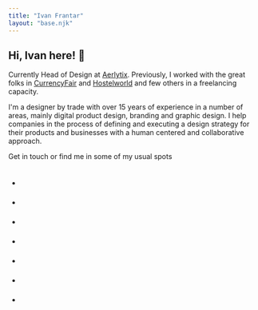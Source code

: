 ```yaml
---
title: "Ivan Frantar"
layout: "base.njk"
---
```



<main>
<article class="container home">

<h1 class="display-1">Hi, Ivan here! 👋</h1>
<p class="leading">Currently Head of Design at <a href="https://aerlytix.com">Aerlytix</a>. Previously, I worked with the great folks in <a href="https://www.currencyfair.com">CurrencyFair</a> and <a href="https://www.hostelworld.com">Hostelworld</a> and few others in a freelancing capacity.</p>
<p class="leading">I'm a designer by trade with over 15 years of experience in a number of areas, mainly digital product design, branding and graphic design. I help companies in the process of defining and executing a design strategy for their products and businesses with a human centered and collaborative approach.</p>
<p class="leading">Get in touch or find me in some of my usual spots</p>
<div class="contact-points">
      <ul>
        <li class="twitter">
            <a href="https://www.twitter.com/ifrantar" title="My Twitter profile">
                <svg width="36" height="36" viewBox="0 0 36 36" fill="none" xmlns="http://www.w3.org/2000/svg">
                    <path d="M33 9.72261C31.9339 10.1851 30.7866 10.4971 29.5827 10.6367C30.8119 9.91852 31.7544 8.78099 32.1988 7.42399C31.0491 8.08985 29.7764 8.57301 28.4207 8.83384C27.3357 7.7055 25.7893 7 24.078 7C20.7926 7 18.1288 9.59967 18.1288 12.8066C18.1288 13.261 18.1812 13.704 18.2831 14.1297C13.3382 13.8872 8.95372 11.576 6.01916 8.06285C5.50701 8.92002 5.21385 9.91737 5.21385 10.9825C5.21385 12.9968 6.26405 14.7743 7.86054 15.8153C6.8857 15.7849 5.96795 15.5235 5.16558 15.0885C5.16499 15.1127 5.16499 15.1374 5.16499 15.1621C5.16499 17.9749 7.21594 20.3212 9.93799 20.8555C9.43879 20.9876 8.9131 21.0589 8.37034 21.0589C7.98652 21.0589 7.61389 21.0227 7.25067 20.9543C8.0083 23.261 10.2052 24.9403 12.8084 24.9868C10.7721 26.5443 8.20728 27.4727 5.4193 27.4727C4.93953 27.4727 4.46564 27.4451 4 27.3911C6.63374 29.0394 9.76079 30 13.1204 30C24.0645 30 30.0484 21.1525 30.0484 13.4793C30.0484 13.2277 30.0431 12.9766 30.0319 12.7273C31.1939 11.9104 32.2029 10.8871 33 9.72261Z" fill="inherit"/>
                </svg>
            </a>
        </li>
        <li class="linkedin">
            <a href="https://www.linkedin.com/in/ivanfrantar" title="My Linkedin profile">
                <svg width="36" height="36" viewBox="0 0 36 36" fill="none" xmlns="http://www.w3.org/2000/svg">
                    <path fill-rule="evenodd" clip-rule="evenodd" d="M12.4052 29V15.1119H8.13184V29H12.4052ZM12.4052 10.1891C12.3797 8.94629 11.5551 8 10.2155 8C8.87552 8 8 8.94629 8 10.1891C8 11.405 8.85007 12.3786 10.1642 12.3786H10.1897C11.5551 12.3786 12.4052 11.405 12.4052 10.1891ZM19.3769 29V21.0872C19.3769 20.6637 19.4073 20.2403 19.5313 19.9384C19.8703 19.0918 20.6416 18.2155 21.9369 18.2155C23.6337 18.2155 24.6978 19.1828 24.6978 21.0872V29H29V20.8755C29 16.5233 26.6871 14.4981 23.602 14.4981C21.0724 14.4981 19.9621 15.9187 19.3456 16.8855L19.3764 15.0281H15.0817C15.1435 16.3576 15.0817 29 15.0817 29H19.3769Z" fill="inherit"/>
                </svg>
            </a>
        </li>
        <li class="dribbble">
            <a href="https://www.dribbble.com/ifrantar" title="My Dribbble profile">
                <svg width="36" height="36" viewBox="0 0 36 36" fill="none" xmlns="http://www.w3.org/2000/svg">
                    <path d="M25.914 11.49C25.8953 11.517 24.2505 13.8922 20.205 15.5445C20.4428 16.0335 20.6738 16.5307 20.8868 17.0302C20.9625 17.2095 21.0367 17.385 21.108 17.5612C24.6285 17.118 28.0965 17.8628 28.245 17.8943C28.2202 15.465 27.351 13.236 25.914 11.49ZM21.732 19.179C23.076 22.8728 23.622 25.881 23.7263 26.499C26.0265 24.9465 27.6615 22.4812 28.1175 19.6252C27.906 19.5562 25.0395 18.6488 21.732 19.179ZM22.0005 27.435C21.849 26.5395 21.2543 23.4015 19.812 19.6537C19.7888 19.662 19.7662 19.6688 19.743 19.677C13.6972 21.7838 11.7225 26.0317 11.7015 26.079C13.4408 27.432 15.6233 28.2488 18 28.2488C19.419 28.2473 20.7705 27.9585 22.0005 27.435ZM19.416 14.0175C23.2823 12.5685 24.7418 10.3462 24.7673 10.3087C22.9635 8.718 20.5943 7.7535 18 7.7535C17.1675 7.7535 16.359 7.854 15.585 8.04075C15.7387 8.24625 17.6633 10.8 19.416 14.0175ZM19.113 17.9557C18.8557 17.373 18.5752 16.7895 18.282 16.2143C13.005 17.7945 7.9425 17.6805 7.761 17.6737C7.758 17.7832 7.752 17.8898 7.752 18C7.752 20.6325 8.745 23.0333 10.3777 24.846C10.374 24.8415 13.179 19.866 18.7087 18.0773C18.8415 18.0338 18.978 17.994 19.113 17.9557ZM29.7548 15.5843C29.9168 16.3733 30 17.1862 30 18C30 18.8122 29.9175 19.6237 29.7548 20.415C29.5965 21.1875 29.3617 21.9458 29.055 22.671C28.755 23.3828 28.3837 24.069 27.9487 24.7087C27.5205 25.3447 27.027 25.9402 26.4847 26.4847C25.941 27.0255 25.344 27.5183 24.7095 27.9495C24.0682 28.3815 23.382 28.7527 22.671 29.055C21.9465 29.361 21.1875 29.595 20.4165 29.7532C19.6253 29.9167 18.8122 30 18 30C17.1862 30 16.3732 29.9175 15.5835 29.7532C14.8117 29.595 14.0527 29.3602 13.3282 29.055C12.6165 28.7527 11.9303 28.3815 11.289 27.9495C10.6545 27.519 10.0575 27.0255 9.51525 26.4847C8.97225 25.9402 8.4795 25.3447 8.0505 24.7087C7.61775 24.069 7.245 23.382 6.94425 22.671C6.6375 21.9465 6.402 21.1875 6.243 20.415C6.08175 19.6245 6 18.813 6 18C6 17.1862 6.08175 16.3733 6.243 15.5843C6.402 14.8118 6.63675 14.0528 6.9435 13.329C7.245 12.6158 7.617 11.9295 8.04975 11.2897C8.478 10.653 8.97225 10.0582 9.5145 9.51375C10.0567 8.97225 10.6538 8.481 11.2883 8.0505C11.9295 7.61625 12.6158 7.2435 13.3275 6.942C14.052 6.63525 14.811 6.4005 15.5828 6.243C16.3733 6.08175 17.1862 6 18 6C18.8122 6 19.6253 6.08175 20.4165 6.24375C21.1875 6.40125 21.9458 6.636 22.671 6.94275C23.3828 7.24425 24.0682 7.617 24.7095 8.05125C25.344 8.481 25.9417 8.973 26.4847 9.5145C27.0262 10.059 27.5205 10.6537 27.9487 11.2905C28.3837 11.9302 28.7557 12.6172 29.055 13.3297C29.3625 14.0527 29.5973 14.8118 29.7548 15.5843ZM17.433 14.6363C15.6593 11.4848 13.764 8.913 13.6275 8.7315C10.7692 10.0807 8.637 12.7148 7.97175 15.888C8.24175 15.8895 12.5123 15.9435 17.433 14.6363Z" fill="inherit"/>
                </svg>
            </a>
        </li>
        <li class="github">
            <a href="https://www.github.com/ifrantar" title="My Github Profile">
                <svg width="36" height="36" viewBox="0 0 36 36" fill="none" xmlns="http://www.w3.org/2000/svg">
                    <path fill-rule="evenodd" clip-rule="evenodd" d="M18 6C11.3702 6 6 11.5053 6 18.3018C6 23.7392 9.44015 28.3457 14.2063 29.977C14.803 30.0902 15.0239 29.7126 15.0239 29.3803C15.0239 29.0858 15.0166 28.3155 15.0092 27.2885C11.6722 28.0286 10.965 25.6422 10.965 25.6422C10.4199 24.2225 9.63167 23.8373 9.63167 23.8373C8.54143 23.0746 9.71271 23.0897 9.71271 23.0897C10.9134 23.1803 11.5543 24.3584 11.5543 24.3584C12.6225 26.2388 14.3609 25.6951 15.0461 25.3779C15.1565 24.585 15.4659 24.0413 15.8048 23.7316C13.1455 23.4295 10.3462 22.3723 10.3462 17.66C10.3462 16.3158 10.8103 15.2207 11.5838 14.3598C11.4586 14.0427 11.046 12.7966 11.6943 11.105C11.6943 11.105 12.7035 10.7727 14.9945 12.3662C15.9521 12.0943 16.976 11.9584 18 11.9508C19.0165 11.9584 20.0479 12.0943 21.0056 12.3662C23.2965 10.7727 24.3057 11.105 24.3057 11.105C24.9614 12.7966 24.5488 14.0502 24.4236 14.3598C25.1897 15.2207 25.6537 16.3158 25.6537 17.66C25.6537 22.3874 22.8472 23.422 20.1731 23.7316C20.6004 24.1092 20.9908 24.8643 20.9908 26.0122C20.9908 27.6585 20.9761 28.9801 20.9761 29.3879C20.9761 29.7202 21.1897 30.0978 21.8011 29.977C26.5672 28.3457 30 23.7392 30 18.3094C30 11.5053 24.6298 6 18 6Z" fill="inherit"/>
                </svg>
            </a>
        </li>
        <li class="instagram">
            <a href="https://www.instagram.com/ifrantar" title="My Instagram profile">
                <svg width="36" height="36" viewBox="0 0 36 36" fill="none" xmlns="http://www.w3.org/2000/svg">
                <path d="M25.3618 6H10.6382C8.08068 6 6 8.08024 6 10.6378V15.5371V25.3622C6 27.9198 8.08068 30 10.6382 30H25.3623C27.9198 30 30 27.9198 30 25.3622V15.5366V10.6373C29.9995 8.07976 27.9193 6 25.3618 6ZM26.6921 8.76575L27.2227 8.76381V9.29198V12.8318L23.1683 12.8449L23.1543 8.77737L26.6921 8.76575ZM14.5745 15.5366C15.3432 14.473 16.5903 13.7754 18 13.7754C19.4097 13.7754 20.6568 14.473 21.4246 15.5366C21.9246 16.2308 22.2243 17.0799 22.2243 17.9998C22.2243 20.3288 20.3276 22.2237 17.9995 22.2237C15.67 22.2237 13.7752 20.3288 13.7752 17.9998C13.7757 17.0799 14.0744 16.2308 14.5745 15.5366ZM27.6613 25.3617C27.6613 26.6306 26.6297 27.6612 25.3618 27.6612H10.6382C9.36986 27.6612 8.33823 26.6306 8.33823 25.3617V15.5366H11.9206C11.6113 16.2976 11.4375 17.1288 11.4375 17.9998C11.4375 21.6176 14.3808 24.5629 18 24.5629C21.6187 24.5629 24.562 21.6176 24.562 17.9998C24.562 17.1288 24.3873 16.2976 24.0779 15.5366H27.6613V25.3617Z" fill="inherit"/>
                </svg>
            </a>
        </li>
        <li class="flickr">
            <a href="https://www.flickr.com/photos/Ivanico" title="My Flickr profile">
                <svg width="36" height="36" viewBox="0 0 36 36" fill="none" xmlns="http://www.w3.org/2000/svg">
                <path d="M10.9062 24C14.1681 24 16.8124 21.3137 16.8124 18C16.8124 14.6863 14.1681 12 10.9062 12C7.6443 12 5 14.6863 5 18C5 21.3137 7.6443 24 10.9062 24Z" fill="inherit"/>
                <path d="M26.0937 24C29.3556 24 31.9999 21.3137 31.9999 18C31.9999 14.6863 29.3556 12 26.0937 12C22.8318 12 20.1875 14.6863 20.1875 18C20.1875 21.3137 22.8318 24 26.0937 24Z" fill="inherit"/>
                </svg>
            </a>
        </li>
        <li class="fivehundredpx">
            <a href="https://www.500px.com/ifrantar" title="My 500px profile">
                <svg width="36" height="36" viewBox="0 0 36 36" fill="none" xmlns="http://www.w3.org/2000/svg">
                <mask id="mask0" mask-type="alpha" maskUnits="userSpaceOnUse" x="9" y="7" width="18" height="23">
                <path d="M9 7H27V30H9V7Z" fill="white"/>
                </mask>
                <g mask="url(#mask0)">
                <path fill-rule="evenodd" clip-rule="evenodd" d="M26.6871 26.1171H26.6872C26.5239 25.9553 26.3853 25.8598 26.2633 25.8249C26.1396 25.7897 26.0292 25.816 25.9439 25.901L25.8635 25.9807C25.0227 26.8166 24.0437 27.4729 22.9535 27.9313C21.8253 28.4056 20.6265 28.6462 19.3904 28.6462C18.1542 28.6462 16.9555 28.4056 15.8273 27.9313C14.7372 27.4729 13.7581 26.8167 12.9173 25.9808C12.0413 25.1099 11.3812 24.1367 10.9553 23.0881C10.5401 22.0656 10.4044 21.2966 10.3599 21.0439C10.3557 21.0202 10.3524 21.0015 10.3498 20.988C10.2926 20.6904 10.0171 20.6696 9.62122 20.7299C9.45653 20.7549 8.95544 20.8311 9.00319 21.1895L9.0043 21.1977C9.13697 22.0273 9.37134 22.8407 9.7009 23.6154C10.2306 24.8604 10.9888 25.9783 11.9543 26.9381C12.9198 27.8979 14.0445 28.6516 15.2968 29.1781C16.5934 29.7235 17.9707 30 19.3904 30C20.8093 30 22.1866 29.7234 23.4839 29.1777C24.7359 28.6514 25.8605 27.8976 26.8264 26.9372C26.8286 26.935 26.8814 26.883 26.9103 26.8517C27.0166 26.7367 27.1091 26.5354 26.6871 26.1171ZM19.3773 9.46427C18.0207 9.46427 16.5777 9.73649 15.5175 10.1924C15.4041 10.2365 15.3364 10.327 15.3215 10.4541C15.3076 10.5741 15.3402 10.7323 15.4212 10.9382C15.4869 11.1052 15.6616 11.5489 15.9997 11.4207C17.0848 11.0092 18.2843 10.7826 19.3773 10.7826C20.6157 10.7826 21.8168 11.0236 22.9473 11.4989C23.8456 11.8766 24.693 12.4223 25.6145 13.216C25.6817 13.2739 25.753 13.3033 25.8264 13.3033C26.0061 13.3033 26.1784 13.1278 26.3258 12.9634C26.5718 12.6891 26.7408 12.461 26.4984 12.2327C25.6185 11.4041 24.6542 10.7851 23.4639 10.2847C22.1693 9.74031 20.7944 9.46427 19.3773 9.46427ZM17.5279 20.8665C17.5295 21.0189 17.6698 21.1525 17.7536 21.2324L17.78 21.2577C17.9237 21.3982 18.0606 21.4694 18.1868 21.4694C18.2914 21.4694 18.3558 21.4203 18.3786 21.3991C18.4419 21.3407 19.1581 20.6193 19.2264 20.5505L20.0251 21.3419C20.099 21.4247 20.1794 21.4662 20.2731 21.4688C20.4006 21.4688 20.5396 21.3934 20.6862 21.2447C21.0308 20.8949 20.8583 20.7063 20.775 20.6151L19.9657 19.8104L20.8096 18.9655C20.9947 18.7664 20.8313 18.5548 20.6683 18.3928C20.4316 18.1574 20.2032 18.0967 20.0568 18.2308L19.2177 19.0664L18.3691 18.2226C18.3241 18.1798 18.2674 18.1572 18.2051 18.1572C18.092 18.1572 17.9582 18.2332 17.8074 18.3831C17.5464 18.6425 17.4904 18.8218 17.6263 18.9649L18.475 19.8061L17.6312 20.6465C17.5618 20.7154 17.527 20.7894 17.5279 20.8665ZM12.1467 22.1124C12.1518 22.1263 12.2717 22.4558 12.3411 22.6191C12.7224 23.5152 13.2683 24.3202 13.9639 25.0116C14.6589 25.7025 15.4687 26.2452 16.371 26.6246C17.3049 27.0173 18.2967 27.2164 19.319 27.2164C20.3411 27.2164 21.3329 27.0173 22.267 26.6245C23.1689 26.2453 23.9788 25.7025 24.6741 25.0113C25.3694 24.3202 25.9154 23.5151 26.2969 22.6185C26.692 21.6899 26.8923 20.7039 26.8923 19.6878C26.8923 18.6716 26.692 17.6856 26.2969 16.7572C25.9154 15.8606 25.3695 15.0555 24.6741 14.3643C23.979 13.6732 23.1691 13.1304 22.267 12.7511C21.333 12.3584 20.3411 12.1592 19.319 12.1592C18.2847 12.1592 17.2512 12.3639 16.3302 12.7511C15.5941 13.0607 14.3481 13.8577 13.6187 14.6055L13.6144 14.6098V8.4139L24.0842 8.41381C24.4652 8.40967 24.4652 7.88076 24.4652 7.70693C24.4652 7.53319 24.4652 7.00442 24.083 7.00009L12.7624 7C12.4542 7 12.2635 7.25484 12.2635 7.49096V16.2121C12.2635 16.4934 12.616 16.6966 12.9436 16.7662C13.5833 16.9021 13.7311 16.6988 13.8877 16.4837L13.9085 16.4552C14.1477 16.1019 14.8952 15.3541 14.9027 15.3467C16.0692 14.1871 17.6288 13.5485 19.2943 13.5485C20.9519 13.5485 22.5071 14.1871 23.6736 15.3467C24.844 16.5102 25.4886 18.0519 25.4886 19.6878C25.4886 21.3296 24.8473 22.8713 23.6829 24.0289C22.5332 25.1717 20.9273 25.8271 19.2769 25.8271C18.1589 25.8271 17.0799 25.531 16.1555 24.9706L16.1594 19.6678C16.1594 18.9607 16.4681 18.1921 16.9851 17.6117C17.5761 16.9481 18.3907 16.5827 19.2789 16.5827C20.1389 16.5827 20.9422 16.9073 21.5408 17.4967C22.135 18.0819 22.4623 18.8616 22.4623 19.6921C22.4623 21.4641 21.0606 22.8522 19.2711 22.8522C18.9262 22.8522 18.2991 22.7007 18.2733 22.6945C17.912 22.5875 17.7583 23.0862 17.7077 23.2505C17.5133 23.8826 17.8055 24.0079 17.866 24.0266C18.4419 24.2043 18.8195 24.2379 19.3148 24.2379C21.8409 24.2379 23.896 22.1939 23.896 19.6816C23.896 17.1894 21.8421 15.1618 19.3176 15.1618C18.0813 15.1618 16.9199 15.6316 16.0474 16.4846C15.2164 17.2971 14.7399 18.3803 14.7399 19.4563L14.7394 19.483C14.7353 19.6172 14.7327 22.7961 14.732 23.8394L14.7272 23.8342C14.2524 23.3115 13.7831 22.5115 13.4719 21.6941C13.35 21.3738 13.0745 21.4305 12.6985 21.5456C12.5343 21.5958 12.0347 21.7488 12.1452 22.1079L12.1467 22.1124Z" fill="inherit"/>
                </g>
                </svg>
            </a>
        </li>
      </ul>
    </div>

</article>

</main>

